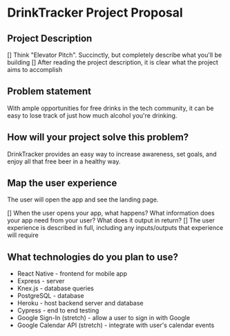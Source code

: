 # DrinkTracker Project Proposal

## Project Description







[] Think "Elevator Pitch". Succinctly, but completely describe what you'll be building
[] After reading the project description, it is clear what the project aims to accomplish

## Problem statement

With ample opportunities for free drinks in the tech community, it can be easy to lose track of just how much alcohol you're drinking.

## How will your project solve this problem?

DrinkTracker provides an easy way to increase awareness, set goals, and enjoy all that free beer in a healthy way.

## Map the user experience

The user will open the app and see the landing page.



[] When the user opens your app, what happens? What information does your app need from your user? What does it output in return?
[] The user experience is described in full, including any inputs/outputs that experience will require

## What technologies do you plan to use?

* React Native - frontend for mobile app
* Express - server
* Knex.js - database queries
* PostgreSQL - database
* Heroku - host backend server and database
* Cypress - end to end testing
* Google Sign-In (stretch) - allow a user to sign in with Google
* Google Calendar API (stretch) - integrate with user's calendar events
